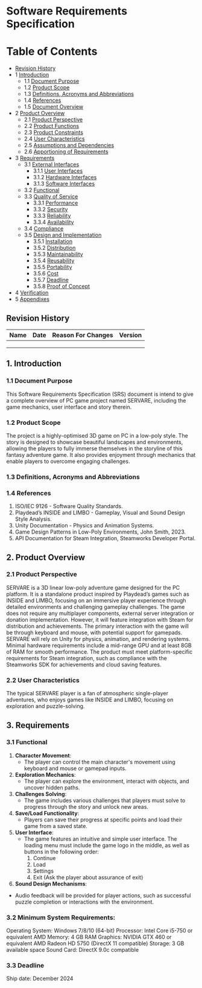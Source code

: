 # Software Requirements Specification

Table of Contents
=================
* [Revision History](#revision-history)
* 1 [Introduction](#1-introduction)
  * 1.1 [Document Purpose](#11-document-purpose)
  * 1.2 [Product Scope](#12-product-scope)
  * 1.3 [Definitions, Acronyms and Abbreviations](#13-definitions-acronyms-and-abbreviations)
  * 1.4 [References](#14-references)
  * 1.5 [Document Overview](#15-document-overview)
* 2 [Product Overview](#2-product-overview)
  * 2.1 [Product Perspective](#21-product-perspective)
  * 2.2 [Product Functions](#22-product-functions)
  * 2.3 [Product Constraints](#23-product-constraints)
  * 2.4 [User Characteristics](#24-user-characteristics)
  * 2.5 [Assumptions and Dependencies](#25-assumptions-and-dependencies)
  * 2.6 [Apportioning of Requirements](#26-apportioning-of-requirements)
* 3 [Requirements](#3-requirements)
  * 3.1 [External Interfaces](#31-external-interfaces)
    * 3.1.1 [User Interfaces](#311-user-interfaces)
    * 3.1.2 [Hardware Interfaces](#312-hardware-interfaces)
    * 3.1.3 [Software Interfaces](#313-software-interfaces)
  * 3.2 [Functional](#32-functional)
  * 3.3 [Quality of Service](#33-quality-of-service)
    * 3.3.1 [Performance](#331-performance)
    * 3.3.2 [Security](#332-security)
    * 3.3.3 [Reliability](#333-reliability)
    * 3.3.4 [Availability](#334-availability)
  * 3.4 [Compliance](#34-compliance)
  * 3.5 [Design and Implementation](#35-design-and-implementation)
    * 3.5.1 [Installation](#351-installation)
    * 3.5.2 [Distribution](#352-distribution)
    * 3.5.3 [Maintainability](#353-maintainability)
    * 3.5.4 [Reusability](#354-reusability)
    * 3.5.5 [Portability](#355-portability)
    * 3.5.6 [Cost](#356-cost)
    * 3.5.7 [Deadline](#357-deadline)
    * 3.5.8 [Proof of Concept](#358-proof-of-concept)
* 4 [Verification](#4-verification)
* 5 [Appendixes](#5-appendixes)



## Revision History
| Name | Date    | Reason For Changes  | Version   |
| ---- | ------- | ------------------- | --------- |
|      |         |                     |           |
|      |         |                     |           |
|      |         |                     |           |



## 1. Introduction

### 1.1 Document Purpose
This Software Requirements Specification (SRS) document is intend to give a complete overview of PC game project named SERVARE, including the game mechanics, user interface and story therein.

### 1.2 Product Scope
The project is a highly-optimised 3D game on PC in a low-poly style. The story is designed to showcase beautiful landscapes and environments, allowing the players to fully immerse themselves in the storyline of this fantasy adventure game. It also provides enjoyment through mechanics that enable players to overcome engaging challenges.

### 1.3 Definitions, Acronyms and Abbreviations

### 1.4 References
1. ISO/IEC 9126 - Software Quality Standards.
2. Playdead’s INSIDE and LIMBO - Gameplay, Visual and Sound Design Style Analysis.
3. Unity Documentation - Physics and Animation Systems.
4. Game Design Patterns in Low-Poly Environments, John Smith, 2023.
5. API Documentation for Steam Integration, Steamworks Developer Portal.



## 2. Product Overview

### 2.1 Product Perspective
SERVARE is a 3D linear low-poly adventure game designed for the PC platform. It is a standalone product inspired by Playdead’s games such as INSIDE and LIMBO, focusing on an immersive player experience through detailed environments and challenging gameplay challenges. The game does not require any multiplayer components, external server integration or donation implementation. However, it will feature integration with Steam for distribution and achievements. The primary interaction with the game will be through keyboard and mouse, with potential support for gamepads. SERVARE will rely on Unity for physics, animation, and rendering systems. Minimal hardware requirements include a mid-range GPU and at least 8GB of RAM for smooth performance. The product must meet platform-specific requirements for Steam integration, such as compliance with the Steamworks SDK for achievements and cloud saving features.

### 2.2 User Characteristics
The typical SERVARE player is a fan of atmospheric single-player adventures, who enjoys games like INSIDE and LIMBO, focusing on exploration and puzzle-solving.



## 3. Requirements

### 3.1 Functional
1. **Character Movement**: 
   - The player can control the main character's movement using keyboard and mouse or gamepad inputs.
2. **Exploration Mechanics**: 
   - The player can explore the environment, interact with objects, and uncover hidden paths.
3. **Challenges Solving**: 
   - The game includes various challenges that players must solve to progress through the story and unlock new areas.
4. **Save/Load Functionality**: 
   - Players can save their progress at specific points and load their game from a saved state.
6. **User Interface**: 
   - The game features an intuitive and simple user interface. The loading menu must include the game logo in the middle, as well as buttons in the following order:
        1) Continue
        2) Load
        3) Settings
        4) Exit (Ask the player about assurance of exit)
 7. **Sound Design Mechanisms**: 
   - Audio feedback will be provided for player actions, such as successful puzzle completion or interactions with the environment. 

### 3.2 Minimum System Requirements:
Operating System: Windows 7/8/10 (64-bit)
Processor: Intel Core i5-750 or equivalent AMD
Memory: 4 GB RAM
Graphics: NVIDIA GTX 460 or equivalent AMD Radeon HD 5750 (DirectX 11 compatible)
Storage: 3 GB available space
Sound Card: DirectX 9.0c compatible

### 3.3 Deadline
Ship date: December 2024
